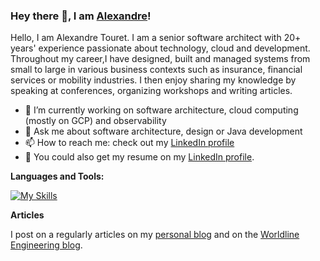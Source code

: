 ### Hey there 👋, I am [Alexandre](https://blog.touret.info/)! 

Hello, I am Alexandre Touret. 
I am a senior software architect with 20+ years' experience passionate about technology, cloud and development. 
Throughout my career,I have designed, built and managed systems from small to large in various business contexts such as insurance, financial services or mobility industries. I then enjoy sharing my knowledge by speaking at conferences, organizing workshops and writing articles.

- 🔭 I’m currently working on software architecture, cloud computing (mostly on GCP) and observability
- 💬 Ask me about software architecture, design or Java development
- 📫 How to reach me: check out my [LinkedIn profile](https://www.linkedin.com/in/atouret/)
- 📝 You could also get my resume on my [LinkedIn profile](https://www.linkedin.com/in/atouret/).

**Languages and Tools:** 

[![My Skills](https://skillicons.dev/icons?i=aws,gcp,java,spring,gitlab,github,open-telemetry,postgresql,kubernetes,docker,mongodb&perline=5)](https://skillicons.dev)

**Articles**

I post on a regularly articles on my [personal blog](https://blog.touret.info) and on the [Worldline Engineering blog](https://blog.worldline.tech/).
